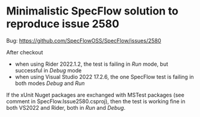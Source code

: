 # Minimalistic SpecFlow solution to reproduce issue 2580

Bug: https://github.com/SpecFlowOSS/SpecFlow/issues/2580

After checkout
* when using Rider 2022.1.2, the test is failing in _Run_ mode, but successful in _Debug_ mode
* when using Visual Studio 2022 17.2.6, the one SpecFlow test is failing in both modes _Debug_ and _Run_

If the xUnit Nuget packages are exchanged with MSTest packages (see comment in SpecFlow.Issue2580.csproj),
then the test is working fine in both VS2022 and Rider, both in _Run_ and _Debug_.
